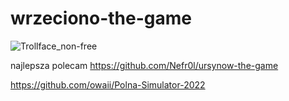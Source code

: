 # wrzeciono-the-game
![Trollface_non-free](https://user-images.githubusercontent.com/119886422/206653656-d5a93755-05d8-4673-9bf0-74944c847759.png)

najlepsza
polecam
https://github.com/Nefr0l/ursynow-the-game


https://github.com/owaii/Polna-Simulator-2022
